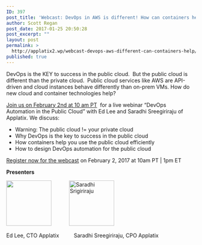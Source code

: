 ```yaml
---
ID: 397
post_title: 'Webcast: DevOps in AWS is different! How can containers help?'
author: Scott Regan
post_date: 2017-01-25 20:50:28
post_excerpt: ""
layout: post
permalink: >
  http://applatix2.wp/webcast-devops-aws-different-can-containers-help/
published: true
---
```

<p>DevOps is the KEY to success in the public cloud.  But the public cloud is different than the private cloud.  Public cloud services like AWS are API-driven and cloud instances behave differently than on-prem VMs. How do new cloud and container technologies help?</p>
<p><a href="http://pages.applatix.com/acton/media/25513/webcast-designing-devops-automation-for-aws-public-cloud?utm_term=Register%20now%20for%20the%20webcast&amp;utm_campaign=TEST-Webcast%3A%20DevOps%20in%20AWS%20is%20different%21%20How%20can%20containers%20help%20&amp;utm_content=email&amp;utm_source=Act-On+Software&amp;utm_medium=email&amp;cm_mmc=Act-On%20Software-_-email-_-TEST-Webcast%3A%20DevOps%20in%20AWS%20is%20different%21%20How%20can%20containers%20help%20-_-Register%20now%20for%20the%20webcast&amp;sid=TV2:2SzsVtKWu">Join us on February 2nd at 10 am PT</a>  for a live webinar “DevOps Automation in the Public Cloud” with Ed Lee and Saradhi Sreegiriraju of Applatix. We discuss:</p>
<ul>
	<li>Warning: The public cloud != your private cloud</li>
	<li>Why DevOps is the key to success in the public cloud </li>
	<li>How containers help you use the public cloud efficiently</li>
	<li>How to design DevOps automation for the public cloud  </li>
</ul>
<p><a id="ct6_1" href="http://pages.applatix.com/acton/ct/25513/e-002f-1701/Bct/l-tst/l-tst:0/ct6_1/1?sid=TV2%3A2SzsVtKWu">Register now for the webcast</a> on February 2, 2017 at 10am PT | 1pm ET</p>
<p><strong>Presenters</strong></p>
<p><img src="http://pages.applatix.com/cdnr/73/acton/attachment/25513/f-006a/1/-/-/-/-/ed%20lee.jpg" alt="" width="120" height="120" />            <img src="http://pages.applatix.com/cdnr/73/acton/attachment/25513/f-006b/1/-/-/-/-/Saradhi%20Srigiriraju.jpg" alt="Saradhi Srigiriraju" width="120" height="120" />       </p>
<p>Ed Lee, CTO Applatix          Saradhi Sreegiriraju, CPO Applatix</p>